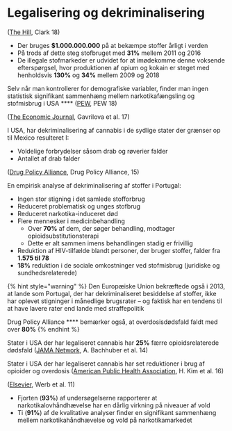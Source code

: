 # Legalisering og dekriminalisering

([The Hill](https://thehill.com/opinion/healthcare/417228-another-decade-lost-to-the-global-war-on-drugs), Clark 18)

* Der bruges **$1.000.000.000** på at bekæmpe stoffer årligt i verden
* På trods af dette steg stofbruget med **31%** mellem 2011 og 2016
* De illegale stofmarkeder er udvidet for at imødekomme denne voksende efterspørgsel, hvor produktionen af opium og kokain er steget med henholdsvis **130%** og **34%** mellem 2009 og 2018

Selv når man kontrollerer for demografiske variabler, finder man ingen statistisk signifikant sammenhæng mellem narkotikafængsling og stofmisbrug i USA **** ([PEW](https://www.pewtrusts.org/en/research-and-analysis/issue-briefs/2018/03/more-imprisonment-does-not-reduce-state-drug-problems), PEW 18)

([The Economic Journal](http://conference.iza.org/conference\_files/riskonomics2015/zoutman\_f21865.pdf), Gavrilova et al. 17)

I USA, har dekriminalisering af cannabis i de sydlige stater der grænser op til Mexico resulteret I:

* Voldelige forbrydelser såsom drab og røverier falder
* Antallet af drab falder&#x20;

([Drug Policy Alliance](https://drugpolicy.org/sites/default/files/DPA\_Fact\_Sheet\_Portugal\_Decriminalization\_Feb2015.pdf), Drug Policy Alliance, 15)

En empirisk analyse af dekriminalisering af stoffer i Portugal:

* Ingen stor stigning i det samlede stofforbrug
* Reduceret problematisk og unges stofbrug
* Reduceret narkotika-induceret død&#x20;
* Flere mennesker i medicinbehandling&#x20;
  * Over **70%** af dem, der søger behandling, modtager opioidsubstitutionsterapi
  * Dette er alt sammen imens behandlingen stadig er frivillig
* Reduktion af HIV-tilfælde blandt personer, der bruger stoffer, falder fra **1.575 til 78**
* **18%** reduktion i de sociale omkostninger ved stofmisbrug (juridiske og sundhedsrelaterede)

{% hint style="warning" %}
Den Europæiske Union bekræftede også i 2013, at lande som Portugal, der har dekriminaliseret besiddelse af stoffer, ikke har oplevet stigninger i månedlige brugsrater – og faktisk har en tendens til at have lavere rater end lande med straffepolitik&#x20;

Drug Policy Alliance **** bemærker også, at overdosisdødsfald faldt med over **80%**
{% endhint %}

Stater i USA der har legaliseret cannabis har **25%** færre opioidsrelaterede dødsfald ([JAMA Network](https://jamanetwork.com/journals/jamainternalmedicine/fullarticle/1898878), A. Bachhuber et al. 14)

Stater i USA der har legaliseret cannabis har set reduktioner i brug af opioider og overdosis ([American Public Health Association](https://ajph.aphapublications.org/doi/full/10.2105/AJPH.2016.303426), H. Kim et al. 16)

([Elsevier](https://www.sciencedirect.com/science/article/abs/pii/S0955395911000223), Werb et al. 11)

* Fjorten (**93%**) af undersøgelserne rapporterer at narkotikalovhåndhævelse har en dårlig virkning på niveauer af vold
* Ti (**91%**) af de kvalitative analyser finder en signifikant sammenhæng mellem narkotikahåndhævelse og vold på narkotikamarkedet

